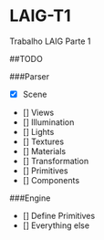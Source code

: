 # LAIG-T1
Trabalho LAIG Parte 1

##TODO

###Parser

- [x] Scene
- [] Views
- [] Illumination
- [] Lights
- [] Textures
- [] Materials
- [] Transformation
- [] Primitives
- [] Components

###Engine

- [] Define Primitives
- [] Everything else
